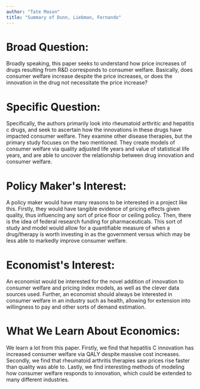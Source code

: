 ```yaml
---
author: "Tate Mason"
title: "Summary of Dunn, Liebman, Fernando"
---
```


# Broad Question:
Broadly speaking, this paper seeks to understand how price increases of drugs resulting from R&D corresponds to consumer welfare. Basically, does consumer welfare increase despite the price increases, or does the innovation in the drug not necessitate the price increase?

# Specific Question:
Specifically, the authors primarily look into rheumatoid arthritic and hepatitis c drugs, and seek to ascertain how the innovations in these drugs have impacted consumer welfare. They examine other disease therapies, but the primary study focuses on the two mentioned. They create models of consumer welfare via quality adjusted life years and value of statistical life years, and are able to uncover the relationship between drug innovation and consumer welfare.

# Policy Maker's Interest:
A policy maker would have many reasons to be interested in a project like this. Firstly, they would have tangible evidence of pricing effects given quality, thus influencing any sort of price floor or ceiling policy. Then, there is the idea of federal research funding for pharmaceuticals. This sort of study and model would allow for a quantifiable measure of when a drug/therapy is worth investing in as the government versus which may be less able to markedly improve consumer welfare.

# Economist's Interest:
An economist would be interested for the novel addition of innovation to consumer welfare and pricing index models, as well as the clever data sources used. Further, an economist should always be interested in consumer welfare in an industry such as health, allowing for extension into willingness to pay and other sorts of demand estimation.

# What We Learn About Economics:
We learn a lot from this paper. Firstly, we find that hepatitis C innovation has increased consumer welfare via QALY despite massive cost increases. Secondly, we find that rheumatoid arthritis therapies saw prices rise faster than quality was able to. Lastly, we find interesting methods of modeling how consumer welfare responds to innovation, which could be extended to many different industries.
